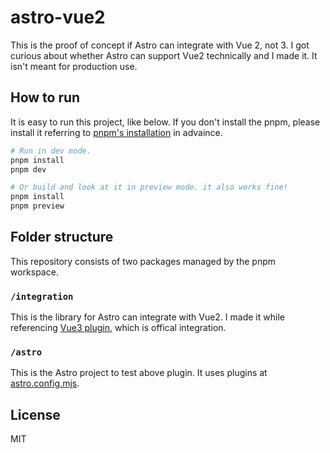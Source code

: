 # astro-vue2

This is the proof of concept if Astro can integrate with Vue 2, not 3. I got curious about whether Astro can support Vue2 technically and I made it. It isn't meant for production use.

## How to run

It is easy to run this project, like below.
If you don't install the pnpm, please install it referring to [pnpm's installation](https://pnpm.io/installation) in advaince.

```sh
# Run in dev mode.
pnpm install
pnpm dev

# Or build and look at it in preview mode. it also works fine!
pnpm install
pnpm preview
```

## Folder structure

This repository consists of two packages managed by the pnpm workspace.

### `/integration`

This is the library for Astro can integrate with Vue2.
I made it while referencing [Vue3 plugin](https://github.com/withastro/astro/tree/main/packages/integrations/vue/), which is offical integration.

### `/astro`

This is the Astro project to test above plugin. It uses plugins at [astro.config.mjs](https://github.com/ktmouk/astro-vue2/blob/main/astro/astro.config.mjs).

## License
MIT
